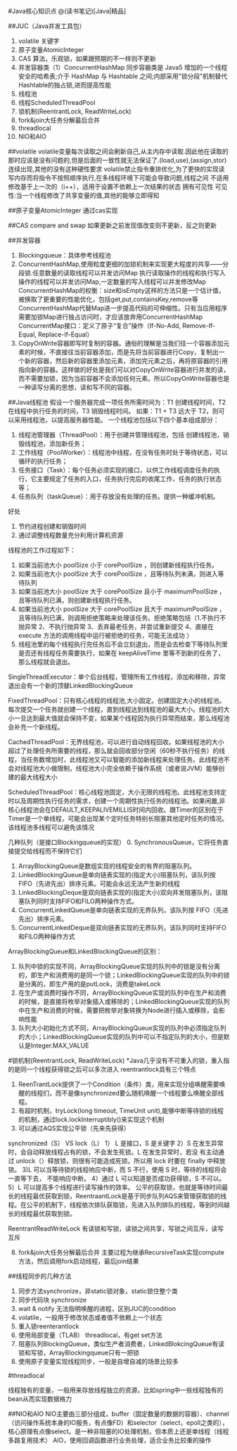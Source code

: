 #Java核心知识点
@(读书笔记)[Java|精品]

##JUC（Java并发工具包）

1. volatile 关键字
2. 原子变量AtomicInteger
3. CAS 算法，乐观锁，如果跟预期的不一样则不更新
4. 并发容器类（1）ConcurrentHashMap 同步容器类是 Java5 增加的一个线程安全的哈希表;介于 HashMap 与 Hashtable 之间;内部采用"锁分段"机制替代Hashtable的独占锁,进而提高性能
5. 线程池
6. 线程ScheduledThreadPool
7. 锁机制(ReentrantLock, ReadWriteLock)
8. fork&join大任务分解最后合并
9. threadlocal
10. NIO和AIO

##volatile
volatile变量每次读取之间会刷新自己,从主内存中读取.因此他在读取的那时应该是没有问题的,但是后面的一致性就无法保证了.(load,use),(assign,stor)连续出现,其他的没有这种硬性要求
volatile禁止指令重排优化,为了更快的实现读写内存而将指令不按照顺序执行,在多线程环境下可能会导致问题,线程之间
不适用修改基于上一次的（i++），适用于设置不依赖上一次结果的状态
拥有可见性
可见性:当一个线程修改了共享变量的值,其他的能够立即得知

##原子变量AtomicInteger
通过cas实现

##CAS compare and swap
如果更新之前发现值改变则不更新，反之则更新

##并发容器
   
1. Blockingqueue：具体参考线程池
2. ConcurrentHashMap,使用粒度更细的加锁机制来实现更大程度的共享——分段锁.任意数量的读取线程可以并发访问Map
执行读取操作的线程和执行写入操作的线程可以并发访问Map,一定数量的写入线程可以并发修改Map
ConcurrentHashMap的权衡：size和isEmpty这样的方法只是一个估计值，被换取了更重要的性能优化，包括get,put,containsKey,remove等
ConcurrentHashMap代替Map进一步提高代码的可伸缩性。只有当应用程序需要加锁Map进行独占访问时，才应该放弃用ConcurrentHashMap
ConcurrentMap接口：定义了原子“复合”操作（If-No-Add, Remove-If-Equal, Replace-If-Equal）
3. CopyOnWrite容器即写时复制的容器。通俗的理解是当我们往一个容器添加元素的时候，不直接往当前容器添加，而是先将当前容器进行Copy，复制出一个新的容器，然后新的容器里添加元素，添加完元素之后，再将原容器的引用指向新的容器。这样做的好处是我们可以对CopyOnWrite容器进行并发的读，而不需要加锁，因为当前容器不会添加任何元素。所以CopyOnWrite容器也是一种读写分离的思想，读和写不同的容器。


##Java线程池
假设一个服务器完成一项任务所需时间为：T1 创建线程时间，T2 在线程中执行任务的时间，T3 销毁线程时间。 如果：T1 + T3 远大于 T2，则可以采用线程池，以提高服务器性能。
一个线程池包括以下四个基本组成部分：
1. 线程池管理器（ThreadPool）：用于创建并管理线程池，包括 创建线程池，销毁线程池，添加新任务；
2. 工作线程（PoolWorker）：线程池中线程，在没有任务时处于等待状态，可以循环的执行任务；
3. 任务接口（Task）：每个任务必须实现的接口，以供工作线程调度任务的执行，它主要规定了任务的入口，任务执行完后的收尾工作，任务的执行状态等；
4. 任务队列（taskQueue）：用于存放没有处理的任务。提供一种缓冲机制。

好处
1. 节约进程创建和销毁时间
2. 通过调整线程数量充分利用计算机资源

 线程池的工作过程如下：
1.  如果当前池大小 poolSize 小于 corePoolSize ，则创建新线程执行任务。
2.  如果当前池大小 poolSize 大于 corePoolSize ，且等待队列未满，则进入等待队列
3.  如果当前池大小 poolSize 大于 corePoolSize 且小于 maximumPoolSize ，且等待队列已满，则创建新线程执行任务。
4.  如果当前池大小 poolSize 大于 corePoolSize 且大于 maximumPoolSize ，且等待队列已满，则调用拒绝策略来处理该任务。拒绝策略包括（1.不执行不抛异常 2、不执行抛异常 3、丢弃最老任务，并尝试重新提交 4、直接在 execute 方法的调用线程中运行被拒绝的任务，可能无法成功 ）
5.  线程池里的每个线程执行完任务后不会立刻退出，而是会去检查下等待队列里是否还有线程任务需要执行，如果在 keepAliveTime 里等不到新的任务了，那么线程就会退出。 

SingleThreadExecutor：单个后台线程，管理所有工作线程，添加和移除，异常退出会有一个新的顶替LinkedBlockingQueue

FixedThreadPool：只有核心线程的线程池,大小固定。创建固定大小的线程池。每次提交一个任务就创建一个线程，直到线程达到线程池的最大大小。线程池的大小一旦达到最大值就会保持不变，如果某个线程因为执行异常而结束，那么线程池会补充一个新线程。

CachedThreadPool：无界线程池，可以进行自动线程回收。如果线程池的大小超过了处理任务所需要的线程，那么就会回收部分空闲（60秒不执行任务）的线程，当任务数增加时，此线程池又可以智能的添加新线程来处理任务。此线程池不会对线程池大小做限制，线程池大小完全依赖于操作系统（或者说JVM）能够创建的最大线程大小

ScheduledThreadPool：核心线程池固定，大小无限的线程池。此线程池支持定时以及周期性执行任务的需求，创建一个周期性执行任务的线程池。如果闲置,非核心线程池会在DEFAULT_KEEPALIVEMILLIS时间内回收。跟Timer的区别在于Timer是一个单线程，可能会出现某个定时任务特别长阻塞其他定时任务的情况。该线程池多线程可以避免该情况

几种队列（是接口Blockingqueue的实现）
0. SynchronousQueue，它将任务直接提交给线程而不保持它们
1. ArrayBlockingQueue是数组实现的线程安全的有界的阻塞队列。
2.  LinkedBlockingQueue是单向链表实现的(指定大小)阻塞队列，该队列按 FIFO（先进先出）排序元素。可能会永远无法产生新的线程
3.  LinkedBlockingDeque是双向链表实现的(指定大小)双向并发阻塞队列，该阻塞队列同时支持FIFO和FILO两种操作方式。
4.  ConcurrentLinkedQueue是单向链表实现的无界队列，该队列按 FIFO（先进先出）排序元素。
5.  ConcurrentLinkedDeque是双向链表实现的无界队列，该队列同时支持FIFO和FILO两种操作方式

ArrayBlockingQueue和LinkedBlockingQueue的区别：
1. 队列中锁的实现不同，ArrayBlockingQueue实现的队列中的锁是没有分离的，即生产和消费用的是同一个锁；LinkedBlockingQueue实现的队列中的锁是分离的，即生产用的是putLock，消费是takeLock
2. 在生产或消费时操作不同，ArrayBlockingQueue实现的队列中在生产和消费的时候，是直接将枚举对象插入或移除的；LinkedBlockingQueue实现的队列中在生产和消费的时候，需要把枚举对象转换为Node<E>进行插入或移除，会影响性能
3. 队列大小初始化方式不同，ArrayBlockingQueue实现的队列中必须指定队列的大小；LinkedBlockingQueue实现的队列中可以不指定队列的大小，但是默认是Integer.MAX_VALUE

#锁机制(ReentrantLock, ReadWriteLock)
*Java几乎没有不可重入的锁，重入指的是同一个线程获得锁之后可以多次进入
reentrantlock具有三个特点
1. ReenTrantLock提供了一个Condition（条件）类，用来实现分组唤醒需要唤醒的线程们，而不是像synchronized要么随机唤醒一个线程要么唤醒全部线程。
2. 有超时机制，tryLock(long timeout, TimeUnit unit),能够中断等待锁的线程的机制，通过lock.lockInterruptibly()来实现这个机制
3. 可以通过AQS实现公平锁（先来先获得）

synchronized（S）    VS     lock（L） 1） L 是接口，S 是关键字 2）S 在发生异常时，会自动释放线程占有的锁，不会发生死锁。L 在发生异常时，若没 有主动通过 unlock（）释放锁，则很有可能造成死锁。所以用 lock 时要在 finally 中释放锁。
 3)L 可以当等待锁的线程响应中断，而 S 不行，使用 S 时，等待的线程将会一直等下去， 不能响应中断。 4）通过 L 可以知道是否成功获得锁，S 不可以。 5）L 可以提高多个线程进行读写操作的效率。 
公平的获取锁，也就是等待时间最长的线程最优获取到锁，ReentraantLock是基于同步队列AQS来管理获取锁的线程。在公平的机制下，线程依次排队获取锁，先进入队列排队的线程，等到时间越长的线程最优获取到锁。

ReentrantReadWriteLock 有读锁和写锁，读锁之间共享，写锁之间互斥，读写互斥

8. fork&join大任务分解最后合并
主要过程为继承RecursiveTask实现compute方法，然后调用fork启动线程，最后join结果

##线程同步的几种方法

1. 同步方法synchronize，非static锁对象，static锁住整个类
2. 同步代码块 synchronize
3. wait & notify 无法指明唤醒的进程，区别JUC的condition
4. volatile，一般用于修改状态或者值不依赖上一个状态
5. 重入锁reenterantlock
6. 使用局部变量（TLAB） threadlocal，有get set方法
7. 阻塞队列BlockingQueue，类似生产者消费者，LinkedBlokcingQueue有读锁和写锁，ArrayBlockingqueue只有一把锁
8. 使用原子变量实现线程同步，一般是自增自减的场景比较多

#threadlocal

线程独有的变量，一般用来存放线程独立的资源，比如spring中一些线程独有的bean从而实现数据格力


##NIO和AIO
NIO主要由三部分组成，buffer（固定数量的数据的容器）、channel（访问操作系统本身的IO服务，有点像FD）和selector（select，epoll之类的），核心原理有点像select。是一种非阻塞的IO处理机制，但本质上还是单线程（线程多路复用技术）
AIO，使用回调函数进行业务处理，适合业务比较重的操作






 